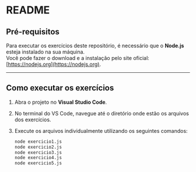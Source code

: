 # README

## Pré-requisitos
Para executar os exercícios deste repositório, é necessário que o **Node.js** esteja instalado na sua máquina.  
Você pode fazer o download e a instalação pelo site oficial: [https://nodejs.org](https://nodejs.org).

---

## Como executar os exercícios

1. Abra o projeto no **Visual Studio Code**.

2. No terminal do VS Code, navegue até o diretório onde estão os arquivos dos exercícios.

3. Execute os arquivos individualmente utilizando os seguintes comandos:

   ```bash
   node exercicio1.js
   node exercicio2.js
   node exercicio3.js
   node exercicio4.js
   node exercicio5.js
